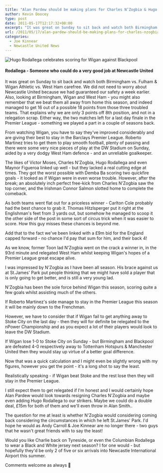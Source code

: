 ```yaml
---
title: "Alan Pardew should be making plans for Charles N’Zogbia & Hugo Rodallega"
author: Kevin Doocey
type: post
date: 2011-05-17T12:17:32+00:00
excerpt: "It was great on Sunday to sit back and watch both Birmingham vs. Fulham & Wigan Athletic vs. West Ham carefree. We did not.."
url: /2011/05/17/alan-pardew-should-be-making-plans-for-charles-nzogbia-hugo-rodallega/
categories:
  - Joe Kinnear
  - Newcastle United News
---
```


![Hugo Rodallega celebrates scoring for Wigan against Blackpool](https://www.tynetime.com/wp-content/uploads/2011/05/Hugo-Rodallega-Wigan-Athletic.jpg "Hugo-Rodallega-Wigan-Athletic")

#### Rodallega - Someone who could do a very good job at Newcastle United

It was great on Sunday to sit back and watch both Birmingham vs. Fulham & Wigan Athletic vs. West Ham carefree. We did not need to worry about Newcastle United because we had guaranteed our safety a week earlier. Also, looking at Birmingham, Wigan and West Ham - you might also remember that we beat them all away from home this season, and indeed managed to get 16 out of a possible 18 points from those three troubled teams. That explains why we are only 3 points off 8th position, and not in a relegation scrap. Either way, the two matches left for a last day finale in the Premier League - something we played a part in a couple of seasons back.

From watching Wigan, you have to say they've improved considerably and are giving their best to stay in the Barclays Premier League. Roberto Martinez tries to get them to play smooth football, plenty of passing and there were some very nice pieces of play at the DW Stadium on Sunday, aided by a very dodgy West Ham defence - and an unreliable goalkeeper.

The likes of Victor Moses, Charles N'Zogbia, Hugo Rodallega and even Maynor Figueroa linked up well - but they lacked a real cutting edge at times. They got the worst possible with Demba Ba scoring two quickfire goals - it looked as if Wigan were in even worse trouble. However, after the break; an absolutely inch perfect free-kick from Charles N'Zogbia saw the top corner, and the Irishman Connor Salmon slotted home to complete the comeback.

As both teams went flat out for a priceless winner - Carlton Cole probably had the best chance to grab it. Thomas Hitzlsperger put it right at the Englishman's feet from 3 yards out, but somehow he managed to scoop it the other side of the post in some sort of circus trick when it was easier to score. How this guy misses these chances is beyond me.

Add that to the fact we've been linked with a £9m bid for the England capped forward - no chance I'd pay that sum for him, and their back 4!

As we know, former Toon lad N'Zogbia went on the crack a winner in, in the 93rd minute and relegated West Ham whilst keeping Wigan's hopes of a Premier League great escape alive.

I was impressed by N'Zogbia as I have been all season. His brace against us at St.James' Park put people thinking that we might have sold a player that is only going to get better, and is still a very young lad.

N'Zogbia has been the sole force behind Wigan this season, scoring quite a few goals whilst assisting much of the others.

If Roberto Martinez's side manage to stay in the Premier League this season it will be mainly down to the Frenchman.

However, we have to consider that if Wigan fail to get anything away to Stoke City on the last day - then they will for definite be relegated to the nPower Championship and as you expect a lot of their players would look to leave the DW Stadium.

If Wigan lose 1-0 to Stoke City on Sunday - but Birmingham and Blackpool are defeated 4-0 respectively away to Tottenham Hotspurs & Manchester United then they would stay up virtue of a better goal difference.

Now that was a quick calculation and I might even be slightly wrong with my figures, however you get the point - it's a long shot to say the least.

Realistically speaking - if Wigan beat Stoke and the rest lose then they will stay in the Premier League.

I still expect them to get relegated if I'm honest and I would certainly hope Alan Pardew would look towards resigning Charles N'Zogbia and maybe even adding Hugo Rodallega to our strikers. Maybe we could do a double deal, £15m for both of them and we'll even throw in Alan Smith..

The question for me at least is whether N'Zogbia would considering coming back considering the circumstances in which he left St.James' Park. I'd hope he would as Andy Carroll & Joe Kinnear are no longer there - two guys that he wasn't great friends with to say the least!

Would you like Charlie back on Tyneside, or even the Columbian Rodallega to wear a Black and White jersey next season? I for one would - but hopefully they'd be only 2 of five or six arrivals into Newcastle International Airport this summer.

Comments welcome as always 🙂
